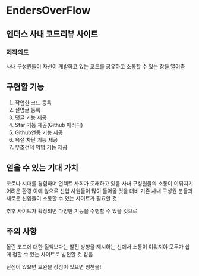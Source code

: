 # EndersOverFlow

## 엔더스 사내 코드리뷰 사이트


### 제작의도
사내 구성원들이 자신이 개발하고 있는 코드를 공유하고 소통할 수 있는 장을 열어줌


## 구현할 기능
1. 작업한 코드 등록
2. 설명글 등록
3. 댓글 기능 제공
4. Star 기능 제공(Github 패러디)
5. Github연동 기능 제공
6. 욕설 차단 기능 제공
7. 무조건적 익명 기능 제공


## 얻을 수 있는 기대 가치
코로나 시대를 경험하며 언텍트 사회가 도래하고 있음
사내 구성원들의 소통이 이뤄지기 어려운 환경
이에 앞으로 신입 사원들이 많이 들어올 것을 대비 기존 사내 구성원 분들과 
새로운 신입들이 소통할 수 있는 사이트가 필요할 것

추후 사이트가 확장되면 다양한 기능을 수행할 수 있을 것으로 


## 주의 사항
올린 코드에 대한 질책보다는 발전 방향을 제시하는 선에서 소통이 이뤄져야
모두가 쉽게 접할 수 있는 사이트로 발전할 것 같음

단점이 있으면 보완을 장점이 있으면 칭찬을!!

